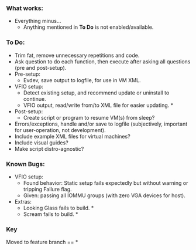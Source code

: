 ### What works:
* Everything minus...
    - Anything mentioned in **To Do** is not enabled/available.

### To Do:
* Trim fat, remove unnecessary repetitions and code.
* Ask question to do each function, then execute after asking all questions (pre and post-setup).
* Pre-setup:
    - Evdev, save output to logfile, for use in VM XML.
* VFIO setup:
    - Detect existing setup, and recommend update or uninstall to continue.
    - VFIO output, read/write from/to XML file for easier updating. *
* Post-setup:
    - Create script or program to resume VM(s) from sleep?
* Errors/exceptions, handle and/or save to logfile (subjectively, important for user-operation, not development).
* Include example XML files for virtual machines?
* Include visual guides?
* Make script distro-agnostic?

### Known Bugs:
* VFIO setup:
    - Found behavior: Static setup fails expectedly but without warning or tripping Failure flag.
    - Given: passing all IOMMU groups (with zero VGA devices for host).
* Extras:
    - Looking Glass fails to build. *
    - Scream fails to build. *

### Key
Moved to feature branch == *